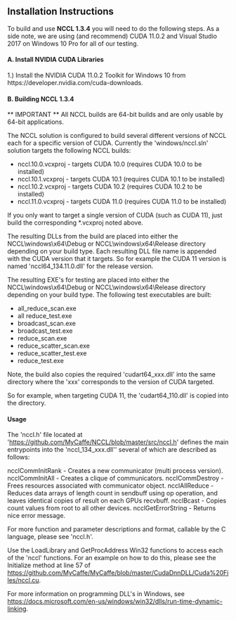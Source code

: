 <H2>Installation Instructions</H2>
To build and use <b>NCCL 1.3.4</b> you will need to do the following steps.  As a side note, we are using (and recommend) CUDA 11.0.2 and Visual Studio 2017 on Windows 10 Pro for all of our testing.
</br>
<H4>A. Install NVIDIA CUDA Libraries</H4>
1.) Install the NVIDIA CUDA 11.0.2 Toolkit for Windows 10 from https://developer.nvidia.com/cuda-downloads. 
</br>
<H4>B. Building NCCL 1.3.4</H4>

** IMPORTANT **
All NCCL builds are 64-bit builds and are only usable by 64-bit applications.

The NCCL solution is configured to build several different versions of NCCL each for a specific version of CUDA. Currently the 'windows/nccl.sln' solution
targets the following NCCL builds:

* nccl.10.0.vcxproj - targets CUDA 10.0 (requires CUDA 10.0 to be installed)
* nccl.10.1.vcxproj - targets CUDA 10.1 (requires CUDA 10.1 to be installed)
* nccl.10.2.vcxproj - targets CUDA 10.2 (requires CUDA 10.2 to be installed)
* nccl.11.0.vcxproj - targets CUDA 11.0 (requires CUDA 11.0 to be installed)

If you only want to target a single version of CUDA (such as CUDA 11), just build the corresponding *.vcxproj noted above.

The resulting DLLs from the build are placed into either the NCCL\windows\x64\Debug or NCCL\windows\x64\Release directory depending
on your build type.  Each resulting DLL file name is appended with the CUDA version that it targets.  So for example
the CUDA 11 version is named 'nccl64_134.11.0.dll' for the release version.

The resulting EXE's for testing are placed into either the NCCL\windows\x64\Debug or NCCL\windows\x64\Release directory
depending on your build type. The following test executables are built:

* all_reduce_scan.exe
* all reduce_test.exe
* broadcast_scan.exe
* broadcast_test.exe
* reduce_scan.exe
* reduce_scatter_scan.exe
* reduce_scatter_test.exe
* reduce_test.exe

Note, the build also copies the required 'cudart64_xxx.dll' into the same directory where the 'xxx' corresponds to the
version of CUDA targeted.

So for example, when targeting CUDA 11, the 'cudart64_110.dll' is copied into the directory.

<H4>Usage</H4>

The 'nccl.h' file located at 'https://github.com/MyCaffe/NCCL/blob/master/src/nccl.h' defines the
main entrypoints into the 'nccl_134_xxx.dll'' several of which are described as follows:

ncclCommInitRank - Creates a new communicator (multi process version).
ncclCommInitAll - Creates a clique of communicators.
ncclCommDestroy - Frees resources associated with communicator object.
ncclAllReduce - Reduces data arrays of length count in sendbuff using op operation, and leaves identical copies of result on each GPUs recvbuff.
ncclBcast - Copies count values from root to all other devices.
ncclGetErrorString - Returns nice error message.

For more function and parameter descriptions and format, callable by the C language, please see 'nccl.h'.

Use the LoadLibrary and GetProcAddress Win32 functions to access each of the 'nccl' functions.  For an example on how to do this, please
see the Initialize method at line 57 of https://github.com/MyCaffe/MyCaffe/blob/master/CudaDnnDLL/Cuda%20Files/nccl.cu.

For more information on programming DLL's in Windows, see https://docs.microsoft.com/en-us/windows/win32/dlls/run-time-dynamic-linking.



